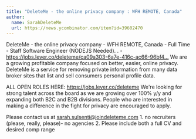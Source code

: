 ```yaml
---
title: "DeleteMe - the online privacy company : WFH REMOTE, Canada"
author:
  name: SarahDeleteMe
  url: https://news.ycombinator.com/item?id=39602470
---
```

DeleteMe - the online privacy company - WFH REMOTE, Canada - Full Time - Staff Software Engineer (NODEJS Needed). . - <a href="https:&#x2F;&#x2F;jobs.lever.co&#x2F;deleteme&#x2F;ca09a303-6a7e-416c-ac66-96bf4129565f" rel="nofollow">https:&#x2F;&#x2F;jobs.lever.co&#x2F;deleteme&#x2F;ca09a303-6a7e-416c-ac66-96bf4...</a> 
We are a growing profitable company focused on better, easier, online privacy. DeleteMe is a service for removing private information from many data broker sites that list and sell consumers personal profile data.

ALL OPEN ROLES HERE: <a href="https:&#x2F;&#x2F;jobs.lever.co&#x2F;deleteme" rel="nofollow">https:&#x2F;&#x2F;jobs.lever.co&#x2F;deleteme</a>
We&#x27;re looking for strong talent across the board as we are growing over 100% y&#x2F;y and expanding both B2C and B2B divisions. People who are interested in making a difference in the fight for privacy are encouraged to apply.

Please contact us at sarah.sulsenti@joindeleteme.com   1. no recruiters (please, really, please)- no agencies 2. Please include both a full CV and desired comp range

